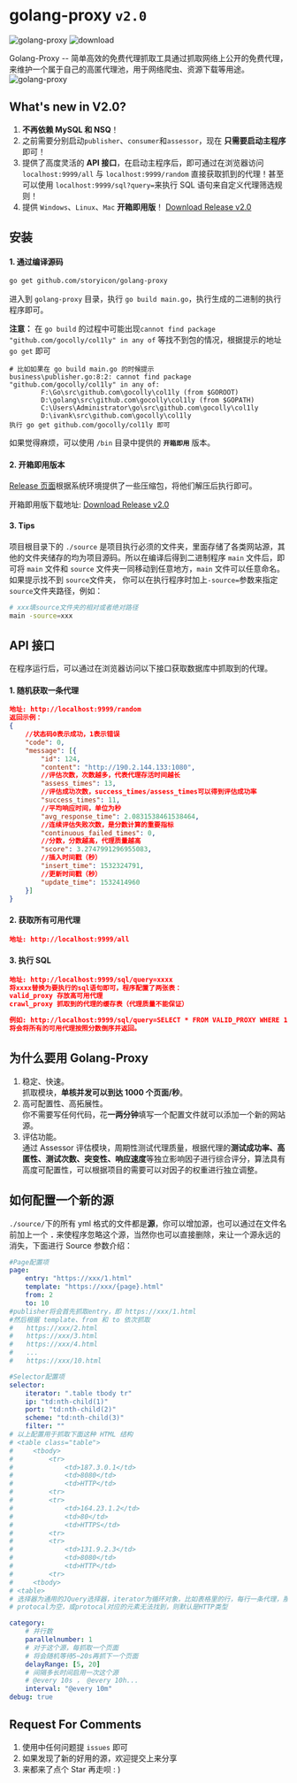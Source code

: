 # golang-proxy `v2.0`

![golang-proxy](https://img.shields.io/teamcity/codebetter/bt428.svg)
![download](https://img.shields.io/eclipse-marketplace/dt/notepad4e.svg)

Golang-Proxy -- 简单高效的免费代理抓取工具通过抓取网络上公开的免费代理，来维护一个属于自己的高匿代理池，用于网络爬虫、资源下载等用途。
![golang-proxy](https://raw.githubusercontent.com/parnurzeal/gorequest/gh-pages/images/Gopher_GoRequest_400x300.jpg)

## What's new in V2.0?

1.  **不再依赖 MySQL 和 NSQ**！
2.  之前需要分别启动`publisher`、`consumer`和`assessor`，现在 **只需要启动主程序** 即可！
3.  提供了高度灵活的 **API 接口**，在启动主程序后，即可通过在浏览器访问`localhost:9999/all` 与 `localhost:9999/random` 直接获取抓到的代理！甚至可以使用 `localhost:9999/sql?query=`来执行 SQL 语句来自定义代理筛选规则！
4.  提供 `Windows`、`Linux`、`Mac` **开箱即用版**！
    [Download Release v2.0](https://github.com/storyicon/golang-proxy/releases/)

## 安装

#### 1. 通过编译源码

```bash
go get github.com/storyicon/golang-proxy
```

进入到 `golang-proxy` 目录，执行 `go build main.go`，执行生成的二进制的执行程序即可。

**注意：**
在 `go build` 的过程中可能出现`cannot find package "github.com/gocolly/col1ly" in any of` 等找不到包的情况，根据提示的地址 `go get` 即可

```
# 比如如果在 go build main.go 的时候提示
business\publisher.go:8:2: cannot find package "github.com/gocolly/col1ly" in any of:
        F:\Go\src\github.com\gocolly\col1ly (from $GOROOT)
        D:\golang\src\github.com\gocolly\col1ly (from $GOPATH)
        C:\Users\Administrator\go\src\github.com\gocolly\col1ly
        D:\ivank\src\github.com\gocolly\col1ly
执行 go get github.com/gocolly/col1ly 即可
```

如果觉得麻烦，可以使用 `/bin` 目录中提供的 **`开箱即用`** 版本。

#### 2. 开箱即用版本

[Release 页面](https://github.com/storyicon/golang-proxy/releases/)根据系统环境提供了一些压缩包，将他们解压后执行即可。

开箱即用版下载地址: [Download Release v2.0](https://github.com/storyicon/golang-proxy/releases/)

#### 3. Tips

项目根目录下的 `./source` 是项目执行必须的文件夹，里面存储了各类网站源，其他的文件夹储存的均为项目源码。所以在编译后得到二进制程序 `main` 文件后，即可将 `main` 文件和 `source` 文件夹一同移动到任意地方，`main` 文件可以任意命名。  
如果提示找不到 `source`文件夹， 你可以在执行程序时加上`-source=`参数来指定`source`文件夹路径，例如：

```bash
# xxx填source文件夹的相对或者绝对路径
main -source=xxx
```

## API 接口

在程序运行后，可以通过在浏览器访问以下接口获取数据库中抓取到的代理。

#### 1. 随机获取一条代理

```json
地址: http://localhost:9999/random
返回示例：
{
    //状态码0表示成功，1表示错误
	"code": 0,
	"message": [{
		"id": 124,
		"content": "http://190.2.144.133:1080",
		//评估次数，次数越多，代表代理存活时间越长
		"assess_times": 13,
		//评估成功次数，success_times/assess_times可以得到评估成功率
		"success_times": 11,
		//平均响应时间，单位为秒
		"avg_response_time": 2.0831538461538464,
		//连续评估失败次数，是分数计算的重要指标
		"continuous_failed_times": 0,
		//分数，分数越高，代理质量越高
		"score": 3.2747991296955083,
		//插入时间戳（秒）
		"insert_time": 1532324791,
		//更新时间戳（秒）
		"update_time": 1532414960
	}]
}
```

#### 2. 获取所有可用代理

```json
地址: http://localhost:9999/all
```

#### 3. 执行 SQL

```json
地址: http://localhost:9999/sql/query=xxxx
将xxxx替换为要执行的sql语句即可，程序配置了两张表：
valid_proxy 存放高可用代理
crawl_proxy 抓取到的代理的缓存表（代理质量不能保证）

例如: http://localhost:9999/sql/query=SELECT * FROM VALID_PROXY WHERE 1 ORDER BY SCORE DESC
将会将所有的可用代理按照分数倒序并返回。
```

## 为什么要用 Golang-Proxy

1.  稳定、快速。  
    抓取模块，**单核并发可以到达 1000 个页面/秒**。
2.  高可配置性、高拓展性。  
    你不需要写任何代码，花**一两分钟**填写一个配置文件就可以添加一个新的网站源。
3.  评估功能。  
    通过 Assessor 评估模块，周期性测试代理质量，根据代理的**测试成功率、高匿性、测试次数、突变性、响应速度**等独立影响因子进行综合评分，算法具有高度可配置性，可以根据项目的需要可以对因子的权重进行独立调整。

## 如何配置一个新的源

`./source/`下的所有 yml 格式的文件都是**源**，你可以增加源，也可以通过在文件名前加上一个 **`.`** 来使程序忽略这个源，当然你也可以直接删除，来让一个源永远的消失，下面进行 Source 参数介绍：

```yml
#Page配置项
page:
    entry: "https://xxx/1.html"
    template: "https://xxx/{page}.html"
    from: 2
    to: 10
#publisher将会首先抓取entry，即 https://xxx/1.html
#然后根据 template、from 和 to 依次抓取
#　　https://xxx/2.html
#　　https://xxx/3.html
#　　https://xxx/4.html
#　　...
#　　https://xxx/10.html
```

```yml
#Selector配置项
selector:
    iterator: ".table tbody tr"
    ip: "td:nth-child(1)"
    port: "td:nth-child(2)"
    scheme: "td:nth-child(3)"
    filter: ""
# 以上配置用于抓取下面这种 HTML 结构
# <table class="table">
#     <tbody>
#         <tr>
#             <td>187.3.0.1</td>
#             <td>8080</td>
#             <td>HTTP</td>
#         <tr>
#         <tr>
#             <td>164.23.1.2</td>
#             <td>80</td>
#             <td>HTTPS</td>
#         <tr>
#         <tr>
#             <td>131.9.2.3</td>
#             <td>8080</td>
#             <td>HTTP</td>
#         <tr>
#     <tbody>
# <table>
# 选择器为通用的JQuery选择器，iterator为循环对象，比如表格里的行，每行一条代理，那这个行的选择器就是iterator，而ip、port、protocal则是在iterator选择器的基础上进行子元素的查找。
# protocal为空，或protocal对应的元素无法找到，则默认是HTTP类型
```

```yml
category:
    # 并行数
    parallelnumber: 1
    # 对于这个源，每抓取一个页面
    # 将会随机等待5~20s再抓下一个页面
    delayRange: [5, 20]
    # 间隔多长时间启用一次这个源
    # @every 10s ， @every 10h...
    interval: "@every 10m"
debug: true
```

## Request For Comments

1.  使用中任何问题提 `issues` 即可
2.  如果发现了新的好用的源，欢迎提交上来分享
3.  来都来了点个 Star 再走呗 : )
